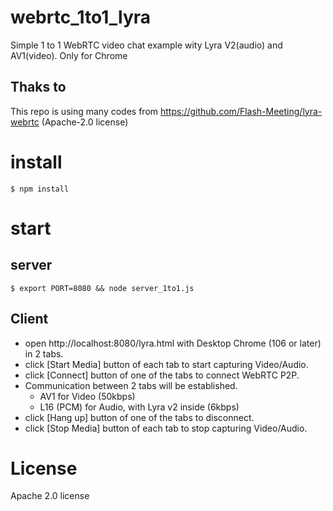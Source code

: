 # webrtc_1to1_lyra

Simple 1 to 1 WebRTC video chat example wity Lyra V2(audio) and AV1(video). Only for Chrome

## Thaks to

This repo is using many codes from https://github.com/Flash-Meeting/lyra-webrtc (Apache-2.0 license)

# install

```
$ npm install
```

# start

## server

```
$ export PORT=8080 && node server_1to1.js
```

## Client

- open http://localhost:8080/lyra.html with Desktop Chrome (106 or later) in 2 tabs.
- click [Start Media] button of each tab to start capturing Video/Audio.
- click [Connect] button of one of the tabs to connect WebRTC P2P.
- Communication between 2 tabs will be established.
  - AV1 for Video (50kbps)
  - L16 (PCM) for Audio, with Lyra v2 inside (6kbps)
- click [Hang up] button of one of the tabs to disconnect.
- click [Stop Media] button of each tab to stop capturing Video/Audio.


# License

Apache 2.0 license



